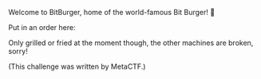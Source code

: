 Welcome to BitBurger, home of the world-famous Bit Burger! 🍔

Put in an order here: 

Only grilled or fried at the moment though, the other machines are broken, sorry!

(This challenge was written by MetaCTF.)
